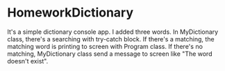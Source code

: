 # HomeworkDictionary
It's a simple dictionary console app. 
  I added three words. In MyDictionary class, there's a searching with try-catch block. If there's a matching, the matching word is printing to screen with Program class. 
  If there's no matching, MyDictionary class send a message to screen like "The word doesn't exist".
